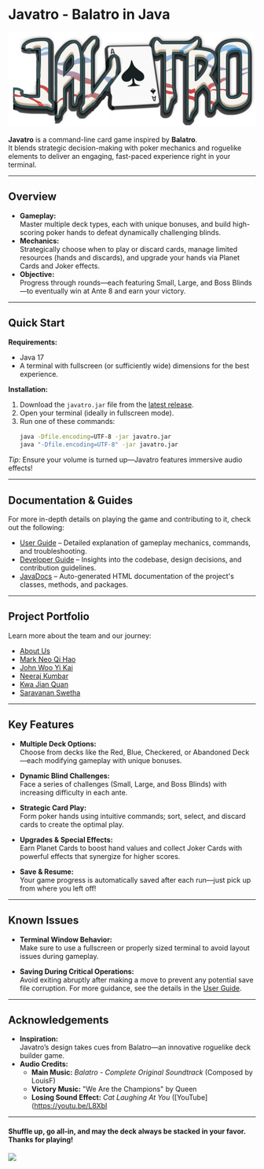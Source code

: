 # Javatro - Balatro in Java

![Javatro Logo.png](javatro_logo.png)

**Javatro** is a command-line card game inspired by **Balatro**.  
It blends strategic decision-making with poker mechanics and roguelike elements to deliver an engaging, fast-paced experience right in your terminal.

---

## Overview

- **Gameplay:**  
  Master multiple deck types, each with unique bonuses, and build high-scoring poker hands to defeat dynamically challenging blinds.  
- **Mechanics:**  
  Strategically choose when to play or discard cards, manage limited resources (hands and discards), and upgrade your hands via Planet Cards and Joker effects.  
- **Objective:**  
  Progress through rounds—each featuring Small, Large, and Boss Blinds—to eventually win at Ante 8 and earn your victory.
  
---

## Quick Start

**Requirements:**  
- Java 17  
- A terminal with fullscreen (or sufficiently wide) dimensions for the best experience.

**Installation:**  
1. Download the `javatro.jar` file from the [latest release](https://github.com/AY2425S2-CS2113-W13-1/tp/releases/tag/release-v2.1).  
2. Open your terminal (ideally in fullscreen mode).  
3. Run one of these commands:
   ```bash
   java -Dfile.encoding=UTF-8 -jar javatro.jar
   java "-Dfile.encoding=UTF-8" -jar javatro.jar
   ```

*Tip:* Ensure your volume is turned up—Javatro features immersive audio effects!

---

## Documentation & Guides

For more in-depth details on playing the game and contributing to it, check out the following:
- [User Guide](UserGuide.md) – Detailed explanation of gameplay mechanics, commands, and troubleshooting.
- [Developer Guide](DeveloperGuide.md) – Insights into the codebase, design decisions, and contribution guidelines.
- [JavaDocs](https://ay2425s2-cs2113-w13-1.github.io/tp/javadoc/index.html) – Auto-generated HTML documentation of the project's classes, methods, and packages.

---

## Project Portfolio

Learn more about the team and our journey:
- [About Us](AboutUs.md)
- [Mark Neo Qi Hao](team/markneoneo.md)
- [John Woo Yi Kai](team/jwyk.md)
- [Neeraj Kumbar](team/flyingapricot.md)
- [Kwa Jian Quan](team/k-j-q.md)
- [Saravanan Swetha](team/swethacool.md)

---

## Key Features

- **Multiple Deck Options:**  
  Choose from decks like the Red, Blue, Checkered, or Abandoned Deck—each modifying gameplay with unique bonuses.

- **Dynamic Blind Challenges:**  
  Face a series of challenges (Small, Large, and Boss Blinds) with increasing difficulty in each ante.

- **Strategic Card Play:**  
  Form poker hands using intuitive commands; sort, select, and discard cards to create the optimal play.

- **Upgrades & Special Effects:**  
  Earn Planet Cards to boost hand values and collect Joker Cards with powerful effects that synergize for higher scores.

- **Save & Resume:**  
  Your game progress is automatically saved after each run—just pick up from where you left off!

---

## Known Issues

- **Terminal Window Behavior:**  
  Make sure to use a fullscreen or properly sized terminal to avoid layout issues during gameplay.

- **Saving During Critical Operations:**  
  Avoid exiting abruptly after making a move to prevent any potential save file corruption. For more guidance, see the details in the [User Guide](UserGuide.md).

---

## Acknowledgements

- **Inspiration:**  
  Javatro’s design takes cues from Balatro—an innovative roguelike deck builder game.
- **Audio Credits:**
    - **Main Music:** *Balatro - Complete Original Soundtrack* (Composed by LouisF)
    - **Victory Music:** "We Are the Champions" by Queen
    - **Losing Sound Effect:** *Cat Laughing At You* ([YouTube](https://youtu.be/L8XbI

---

#### Shuffle up, go all-in, and may the deck always be stacked in your favor. Thanks for playing!

![](https://the-indie-in-former.com/wp-content/uploads/2024/09/Balatro-mobile-annoucement.jpg)